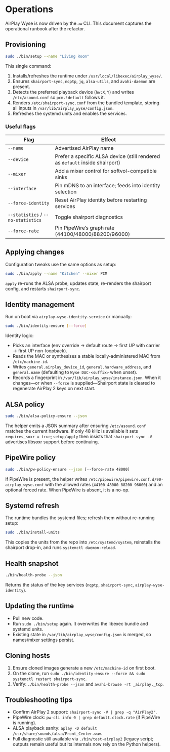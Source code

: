 # Operations

AirPlay Wyse is now driven by the `aw` CLI. This document captures the operational runbook after the refactor.

## Provisioning

```bash
sudo ./bin/setup --name "Living Room"
```

This single command:

1. Installs/refreshes the runtime under `/usr/local/libexec/airplay_wyse/`.
2. Ensures `shairport-sync`, `nqptp`, `jq`, `alsa-utils`, and `avahi-daemon` are present.
3. Detects the preferred playback device (`hw:X,Y`) and writes `/etc/asound.conf` so `pcm.!default` follows it.
4. Renders `/etc/shairport-sync.conf` from the bundled template, storing all inputs in `/var/lib/airplay_wyse/config.json`.
5. Refreshes the systemd units and enables the services.

### Useful flags

| Flag | Effect |
|------|--------|
| `--name` | Advertised AirPlay name |
| `--device` | Prefer a specific ALSA device (still rendered as `default` inside shairport) |
| `--mixer` | Add a mixer control for softvol-compatible sinks |
| `--interface` | Pin mDNS to an interface; feeds into identity selection |
| `--force-identity` | Reset AirPlay identity before restarting services |
| `--statistics` / `--no-statistics` | Toggle shairport diagnostics |
| `--force-rate` | Pin PipeWire’s graph rate (44100/48000/88200/96000) |

## Applying changes

Configuration tweaks use the same options as setup:

```bash
sudo ./bin/apply --name "Kitchen" --mixer PCM
```

`apply` re-runs the ALSA probe, updates state, re-renders the shairport config, and restarts `shairport-sync`.

## Identity management

Run on boot via `airplay-wyse-identity.service` or manually:

```bash
sudo ./bin/identity-ensure [--force]
```

Identity logic:

- Picks an interface (env override → default route → first UP with carrier → first UP non-loopback).
- Reads the MAC or synthesises a stable locally-administered MAC from `/etc/machine-id`.
- Writes `general.airplay_device_id`, `general.hardware_address`, and `general.name` (defaulting to `Wyse DAC-<suffix>` when unset).
- Records a fingerprint in `/var/lib/airplay_wyse/instance.json`. When it changes—or when `--force` is supplied—Shairport state is cleared to regenerate AirPlay 2 keys on next start.

## ALSA policy

```bash
sudo ./bin/alsa-policy-ensure --json
```

The helper emits a JSON summary after ensuring `/etc/asound.conf` matches the current hardware. If only 48 kHz is available it sets `requires_soxr = true`; `setup/apply` then insists that `shairport-sync -V` advertises libsoxr support before continuing.

## PipeWire policy

```bash
sudo ./bin/pw-policy-ensure --json [--force-rate 48000]
```

If PipeWire is present, the helper writes `/etc/pipewire/pipewire.conf.d/90-airplay_wyse.conf` with the allowed rates (`44100 48000 88200 96000`) and an optional forced rate. When PipeWire is absent, it is a no-op.

## Systemd refresh

The runtime bundles the systemd files; refresh them without re-running setup:

```bash
sudo ./bin/install-units
```

This copies the units from the repo into `/etc/systemd/system`, reinstalls the shairport drop-in, and runs `systemctl daemon-reload`.

## Health snapshot

```bash
./bin/health-probe --json
```

Returns the status of the key services (`nqptp`, `shairport-sync`, `airplay-wyse-identity`).

## Updating the runtime

- Pull new code.
- Run `sudo ./bin/setup` again. It overwrites the libexec bundle and systemd units.
- Existing state in `/var/lib/airplay_wyse/config.json` is merged, so names/mixer settings persist.

## Cloning hosts

1. Ensure cloned images generate a new `/etc/machine-id` on first boot.
2. On the clone, run `sudo ./bin/identity-ensure --force && sudo systemctl restart shairport-sync`.
3. Verify: `./bin/health-probe --json` and `avahi-browse -rt _airplay._tcp`.

## Troubleshooting tips

- Confirm AirPlay 2 support: `shairport-sync -V | grep -q "AirPlay2"`.
- PipeWire clock: `pw-cli info 0 | grep default.clock.rate` (if PipeWire is running).
- ALSA playback sanity: `aplay -D default /usr/share/sounds/alsa/Front_Center.wav`.
- Full diagnostic still available via `./bin/test-airplay2` (legacy script; outputs remain useful but its internals now rely on the Python helpers).
